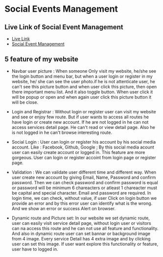 
# Social Events Management




## Live Link of Social Event Management

 - [Live Link](https://stackoverflow.com/questions/76677710/how-can-i-solve-the-error-internal-postcss-failed-to-load-when-running-npm-run-d)
 - [Social Event Management](https://stackoverflow.com/questions/76677710/how-can-i-solve-the-error-internal-postcss-failed-to-load-when-running-npm-run-d)
 

## 5 feature of my website
- Navbar user picture :  When someone Only  visit my website, he/she see the login button and menu bar, but when a user login or register in my website,  he/ she  can see the user photo.if he is not attenticate user, he can't see this picture button and when user click this picture,  then open there important menu list. And it also toggle button. When user click it will be popup or open and when again user click this picture button it will be close.

- Login and Registrar :  Without login or register user can visit my website and see or enjoy few route.  But if user wants to access all routes he have login or create new account. If he are not logged in he can not access services detail page.  He can't read or view detail page. Also he is not logged in he can't browse interesting route.

- Social Login : User can login or register his account by his social media account.  Like : Facebook, Github, Google ; By this social media acount user can easily create account or logged in.  This feature are more gorgeous. User can login or register accoint from login page or register page.

- Validation : We can validate user different time and different way. When user create new account by giving Email,  Name,  Password and confirm password. Then we can check password and confirm password is equal or password will be minimum 6 chareacters or atleast 1 chareacter must be capital and special character. Email and password are required. In login time,  we can check,  without value,  if user Click  on login button we provide an error and by this error user can identify what is the wrong. And we show an error or success Alert on browser.

- Dynamic route and Picture set: In our website we set dynamic route, user can easily visit service detail page,  without login user or visitors can na access this route and he can not use all feature and functionality.  And also in dynamic route  user can set bannar or background image from 4 image. Every service Detail has 4 extra image and by clicking user can set this image.  If user want explore this functionality or feature, user have to logged in.